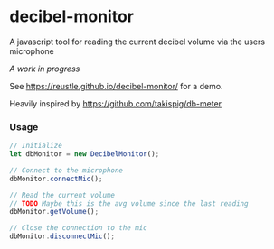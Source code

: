 # decibel-monitor
A javascript tool for reading the current decibel volume via the users microphone

*A work in progress*

See https://reustle.github.io/decibel-monitor/ for a demo.

Heavily inspired by https://github.com/takispig/db-meter

### Usage

```js
// Initialize
let dbMonitor = new DecibelMonitor();

// Connect to the microphone
dbMonitor.connectMic();

// Read the current volume
// TODO Maybe this is the avg volume since the last reading
dbMonitor.getVolume();

// Close the connection to the mic
dbMonitor.disconnectMic();
```
